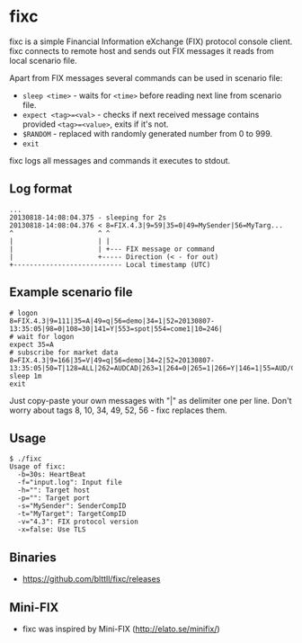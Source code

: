 # fixc

fixc is a simple Financial Information eXchange (FIX) protocol console client. 
fixc connects to remote host and sends out FIX messages it reads from local
scenario file.

Apart from FIX messages several commands can be used in scenario file:
* `sleep <time>`	- waits for `<time>` before reading next line
			from scenario file.
* `expect <tag>=<val>`	- checks if next received message contains
			provided `<tag>=<value>`, exits if it's not.
* `$RANDOM`		- replaced with randomly generated number
			from 0 to 999.
* `exit`

fixc logs all messages and commands it executes to stdout.

## Log format

```
...
20130818-14:08:04.375 - sleeping for 2s
20130818-14:08:04.376 < 8=FIX.4.3|9=59|35=0|49=MySender|56=MyTarg...
^                     ^ ^
|                     | |
|                     | +--- FIX message or command
|                     +----- Direction (< - for out)
+--------------------------- Local timestamp (UTC)
```

## Example scenario file

```
# logon
8=FIX.4.3|9=111|35=A|49=q|56=demo|34=1|52=20130807-13:35:05|98=0|108=30|141=Y|553=spot|554=come1|10=246|
# wait for logon
expect 35=A
# subscribe for market data
8=FIX.4.3|9=166|35=V|49=q|56=demo|34=2|52=20130807-13:35:05|50=T|128=ALL|262=AUDCAD|263=1|264=0|265=1|266=Y|146=1|55=AUD/CAD|460=4|267=2|269=0|269=1|10=053|
sleep 1m
exit
```
Just copy-paste your own messages with "|" as delimiter one per line. Don't 
worry about tags 8, 10, 34, 49, 52, 56 - fixc replaces them.

## Usage

```
$ ./fixc
Usage of fixc:
  -b=30s: HeartBeat
  -f="input.log": Input file
  -h="": Target host
  -p="": Target port
  -s="MySender": SenderCompID
  -t="MyTarget": TargetCompID
  -v="4.3": FIX protocol version
  -x=false: Use TLS
```

## Binaries
* https://github.com/blttll/fixc/releases

## Mini-FIX
* fixc was inspired by Mini-FIX (http://elato.se/minifix/)
